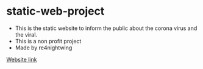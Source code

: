# static-web-project
- This is the static website to inform the public about the corona virus and the viral.
- This is a non profit project
- Made by re4nightwing

[Website link](https://viralsupport.me)

